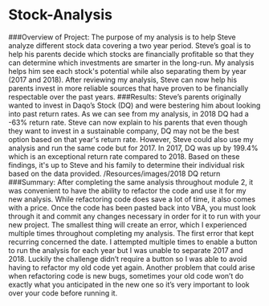 # Stock-Analysis
###Overview of Project:
The purpose of my analysis is to help Steve analyze different stock data covering a two year period. Steve’s goal is to help his parents decide which 
stocks are financially profitable so that they can determine which investments are smarter in the long-run. My analysis helps him see each stock's 
potential while also separating them by year (2017 and 2018). After reviewing my analysis, Steve can now help his parents invest in more reliable 
sources that have proven to be financially respectable over the past years. 
###Results:
Steve’s parents originally wanted to invest in Daqo’s Stock (DQ) and were bestering him about looking into past return rates. As we can see from 
my analysis, in 2018 DQ had a -63% return rate. Steve can now explain to his parents that even though they want to invest in a sustainable company, 
DQ may not be the best option based on that year's return rate. However, Steve could also use my analysis and run the same code but for 2017. 
In 2017, DQ was up by 199.4% which is an exceptional return rate compared to 2018. Based on these findings, it's up to Steve and his family to 
determine their individual risk based on the data provided.
/Resources/images/2018 DQ return
###Summary:
After completing the same analysis throughout module 2, it was convenient to have the ability to refactor the code and use it for my new analysis. 
While refactoring code does save a lot of time, it also comes with a price. Once the code has been pasted back into VBA, you must look through it 
and commit any changes necessary in order for it to run with your new project. The smallest thing will create an error, which I experienced multiple 
times throughout completing my analysis. The first error that kept recurring concerned the date. I attempted multiple times to enable a button to run 
the analysis for each year but I was unable to separate 2017 and 2018. Luckily the challenge didn’t require a button so I was able to avoid having to 
refactor my old code yet again. Another problem that could arise when refactoring code is new bugs, sometimes your old code won’t do exactly what you 
anticipated in the new one so it’s very important to look over your code before running it. 
